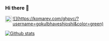 ### Hi there 👋
<a href="https://twitter.com/GOKULBHAVESH">
  <img align="left" alt="Gokul Bhavesh | Twitter" width="21px" src="https://raw.githubusercontent.com/anuraghazra/anuraghazra/master/assets/twitter.svg" />
![](https://komarev.com/ghpvc/?username=gokulbhaveshjoshi&color=green)

<!--
**gokulbhaveshjoshi/gokulbhaveshjoshi** is a ✨ _special_ ✨ repository because its `README.md` (this file) appears on your GitHub profile.

Here are some ideas to get you started:

- 🔭 I’m currently working on Android 
- 🌱 I’m currently learning React-Native
- 👯 I’m looking to collaborate on web and android project
- 🤔 I’m looking for help with ...
- 💬 Ask me.
- 📫 How to reach me: gokulbhavesh2312@gmail.com
- ⚡ Fun fact: Lazy people are 
-->
![Github stats](https://github-readme-stats.vercel.app/api?username=gokulbhaveshjoshi)

